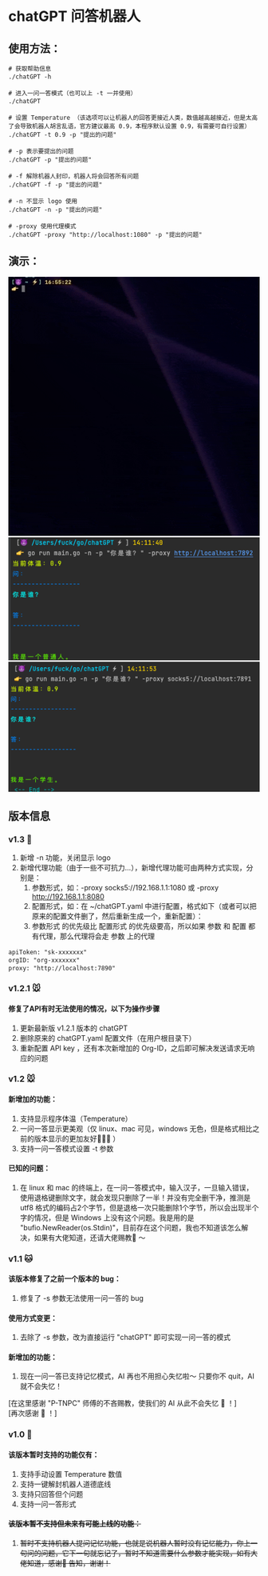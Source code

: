 # chatGPT 问答机器人
## 使用方法：
```shell
# 获取帮助信息
./chatGPT -h

# 进入一问一答模式（也可以上 -t 一并使用）
./chatGPT

# 设置 Temperature （该选项可以让机器人的回答更接近人类，数值越高越接近，但是太高了会导致机器人胡言乱语，官方建议最高 0.9，本程序默认设置 0.9，有需要可自行设置）
./chatGPT -t 0.9 -p "提出的问题"

# -p 表示要提出的问题
./chatGPT -p "提出的问题"

# -f 解除机器人封印，机器人将会回答所有问题
./chatGPT -f -p "提出的问题"

# -n 不显示 logo 使用
./chatGPT -n -p "提出的问题"

# -proxy 使用代理模式
./chatGPT -proxy "http://localhost:1080" -p "提出的问题"
```
## 演示：
<img src="img/gifmk3015.gif" width="530"/>
<img src="img/1.png" width="530"/>
<img src="img/2.png" width="530"/>

## 版本信息

### v1.3 🐹
1. 新增 -n 功能，关闭显示 logo
2. 新增代理功能（由于一些不可抗力...），新增代理功能可由两种方式实现，分别是：
   1. 参数形式，如：-proxy socks5://192.168.1.1:1080 或 -proxy http://192.168.1.1:8080
   2. 配置形式，如：在 ~/chatGPT.yaml 中进行配置，格式如下（或者可以把原来的配置文件删了，然后重新生成一个，重新配置）：
   3. 参数形式 的优先级比 配置形式 的优先级要高，所以如果 参数 和 配置 都有代理，那么代理将会走 参数 上的代理
```text
apiToken: "sk-xxxxxxx"
orgID: "org-xxxxxxx"
proxy: "http://localhost:7890"
```

### v1.2.1 🐭
#### 修复了API有时无法使用的情况，以下为操作步骤
1. 更新最新版 v1.2.1 版本的 chatGPT
2. 删除原来的 chatGPT.yaml 配置文件（在用户根目录下）
3. 重新配置 API key ，还有本次新增加的 Org-ID，之后即可解决发送请求无响应的问题

### v1.2 🐭
#### 新增加的功能：
1. 支持显示程序体温（Temperature）
2. 一问一答显示更美观（仅 linux、mac 可见，windows 无色，但是格式相比之前的版本显示的更加友好🧑‍🤝‍🧑 ）
3. 支持一问一答模式设置 -t 参数
#### 已知的问题：
1. 在 linux 和 mac 的终端上，在一问一答模式中，输入汉子，一旦输入错误，使用退格键删除文字，就会发现只删除了一半！并没有完全删干净，推测是 utf8 格式的编码占2个字节，但是退格一次只能删除1个字节，所以会出现半个字的情况，但是 Windows 上没有这个问题。我是用的是 "bufio.NewReader(os.Stdin)"，目前存在这个问题，我也不知道该怎么解决，如果有大佬知道，还请大佬赐教🙏 ～

### v1.1 🐱
#### 该版本修复了之前一个版本的 bug：
1. 修复了 -s 参数无法使用一问一答的 bug
#### 使用方式变更：
1. 去除了 -s 参数，改为直接运行 "chatGPT" 即可实现一问一答的模式
#### 新增加的功能：
1. 现在一问一答已支持记忆模式，AI 再也不用担心失忆啦～ 只要你不 quit，AI 就不会失忆！  

[在这里感谢 "P-TNPC" 师傅的不吝赐教，使我们的 AI 从此不会失忆 🌹 ！]  
[再次感谢 🎉 ！]

### v1.0 🐶
#### 该版本暂时支持的功能仅有：
1. 支持手动设置 Temperature 数值
2. 支持一键解封机器人道德底线
3. 支持只回答但个问题
4. 支持一问一答形式  

#### ~~该版本暂不支持但未来有可能上线的功能：~~
1. ~~暂时不支持机器人提问记忆功能，也就是说机器人暂时没有记忆能力，你上一句问的问题，它下一句就忘记了，暂时不知道需要什么参数才能实现，如有大佬知道，感谢🙏 告知，谢谢！~~